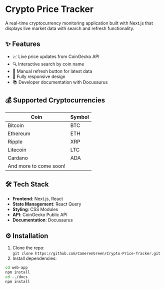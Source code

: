 # Crypto Price Tracker  

A real-time cryptocurrency monitoring application built with Next.js that displays live market data with search and refresh functionality.

## ✨ Features  
- 📈 Live price updates from CoinGecko API  
- 🔍 Interactive search by coin name  
- 🔄 Manual refresh button for latest data  
- 📱 Fully responsive design  
- 📚 Developer documentation with Docusaurus  

## 💰 Supported Cryptocurrencies  
| Coin       | Symbol |  
|------------|--------|  
| Bitcoin    | BTC    |  
| Ethereum   | ETH    |  
| Ripple     | XRP    |  
| Litecoin   | LTC    |  
| Cardano    | ADA    |  
| And more to come soon! |

## 🛠 Tech Stack  
- **Frontend**: Next.js, React  
- **State Management**: React Query  
- **Styling**: CSS Modules  
- **API**: CoinGecko Public API  
- **Documentation**: Docusaurus  

## ⚙️ Installation  
1. Clone the repo:  
`git clone https://github.com/CamerenGreen/Crypto-Price-Tracker.git`  
2. Install dependencies:  
```bash
cd web-app
npm install
cd ../docs
npm install
